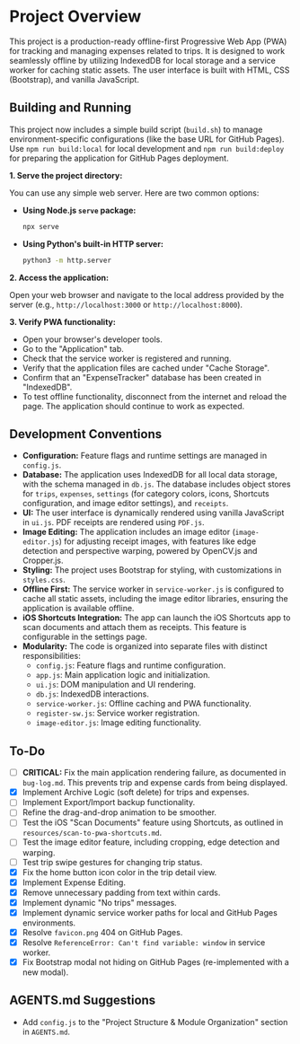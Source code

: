 # Project Overview

This project is a production-ready offline-first Progressive Web App (PWA) for tracking and managing expenses related to trips. It is designed to work seamlessly offline by utilizing IndexedDB for local storage and a service worker for caching static assets. The user interface is built with HTML, CSS (Bootstrap), and vanilla JavaScript.

## Building and Running

This project now includes a simple build script (`build.sh`) to manage environment-specific configurations (like the base URL for GitHub Pages). Use `npm run build:local` for local development and `npm run build:deploy` for preparing the application for GitHub Pages deployment.

**1. Serve the project directory:**

You can use any simple web server. Here are two common options:

*   **Using Node.js `serve` package:**
    ```bash
    npx serve
    ```

*   **Using Python's built-in HTTP server:**
    ```bash
    python3 -m http.server
    ```

**2. Access the application:**

Open your web browser and navigate to the local address provided by the server (e.g., `http://localhost:3000` or `http://localhost:8000`).

**3. Verify PWA functionality:**

*   Open your browser's developer tools.
*   Go to the "Application" tab.
*   Check that the service worker is registered and running.
*   Verify that the application files are cached under "Cache Storage".
*   Confirm that an "ExpenseTracker" database has been created in "IndexedDB".
*   To test offline functionality, disconnect from the internet and reload the page. The application should continue to work as expected.

## Development Conventions

*   **Configuration:** Feature flags and runtime settings are managed in `config.js`.
*   **Database:** The application uses IndexedDB for all local data storage, with the schema managed in `db.js`. The database includes object stores for `trips`, `expenses`, `settings` (for category colors, icons, Shortcuts configuration, and image editor settings), and `receipts`.
*   **UI:** The user interface is dynamically rendered using vanilla JavaScript in `ui.js`. PDF receipts are rendered using `PDF.js`.
*   **Image Editing:** The application includes an image editor (`image-editor.js`) for adjusting receipt images, with features like edge detection and perspective warping, powered by OpenCV.js and Cropper.js.
*   **Styling:** The project uses Bootstrap for styling, with customizations in `styles.css`.
*   **Offline First:** The service worker in `service-worker.js` is configured to cache all static assets, including the image editor libraries, ensuring the application is available offline.
*   **iOS Shortcuts Integration:** The app can launch the iOS Shortcuts app to scan documents and attach them as receipts. This feature is configurable in the settings page.
*   **Modularity:** The code is organized into separate files with distinct responsibilities:
    *   `config.js`: Feature flags and runtime configuration.
    *   `app.js`: Main application logic and initialization.
    *   `ui.js`: DOM manipulation and UI rendering.
    *   `db.js`: IndexedDB interactions.
    *   `service-worker.js`: Offline caching and PWA functionality.
    *   `register-sw.js`: Service worker registration.
    *   `image-editor.js`: Image editing functionality.

## To-Do

*   [ ] **CRITICAL:** Fix the main application rendering failure, as documented in `bug-log.md`. This prevents trip and expense cards from being displayed.
*   [x] Implement Archive Logic (soft delete) for trips and expenses.
*   [ ] Implement Export/Import backup functionality.
*   [ ] Refine the drag-and-drop animation to be smoother.
*   [ ] Test the iOS "Scan Documents" feature using Shortcuts, as outlined in `resources/scan-to-pwa-shortcuts.md`.
*   [ ] Test the image editor feature, including cropping, edge detection and warping.
*   [ ] Test trip swipe gestures for changing trip status.
*   [x] Fix the home button icon color in the trip detail view.
*   [x] Implement Expense Editing.
*   [x] Remove unnecessary padding from text within cards.
*   [x] Implement dynamic "No trips" messages.
*   [x] Implement dynamic service worker paths for local and GitHub Pages environments.
*   [x] Resolve `favicon.png` 404 on GitHub Pages.
*   [x] Resolve `ReferenceError: Can't find variable: window` in service worker.
*   [x] Fix Bootstrap modal not hiding on GitHub Pages (re-implemented with a new modal).

## AGENTS.md Suggestions

*   Add `config.js` to the "Project Structure & Module Organization" section in `AGENTS.md`.